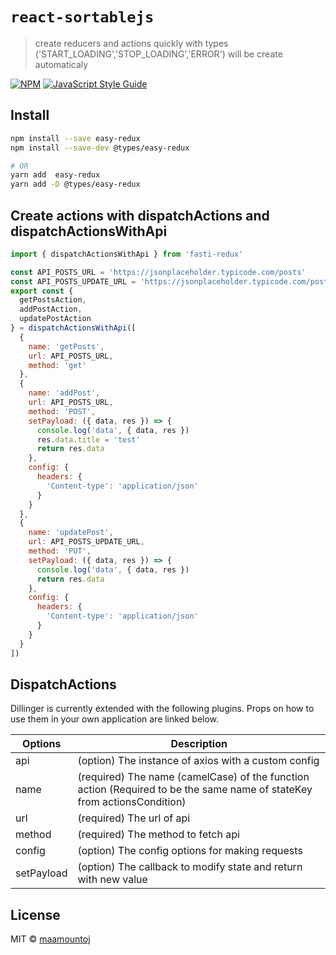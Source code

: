 # `react-sortablejs`

> create reducers and actions quickly with types ('START_LOADING','STOP_LOADING','ERROR') will be create automaticaly

[![NPM](https://img.shields.io/npm/v/fasti-redux.svg)](https://www.npmjs.com/package/fasti-redux) [![JavaScript Style Guide](https://img.shields.io/badge/code_style-standard-brightgreen.svg)](https://standardjs.com)

## Install

```bash
npm install --save easy-redux
npm install --save-dev @types/easy-redux

# OR
yarn add  easy-redux
yarn add -D @types/easy-redux
```

## Create actions with dispatchActions and dispatchActionsWithApi

```jsx
import { dispatchActionsWithApi } from 'fasti-redux'

const API_POSTS_URL = 'https://jsonplaceholder.typicode.com/posts'
const API_POSTS_UPDATE_URL = 'https://jsonplaceholder.typicode.com/posts/[id]'
export const {
  getPostsAction,
  addPostAction,
  updatePostAction
} = dispatchActionsWithApi([
  {
    name: 'getPosts',
    url: API_POSTS_URL,
    method: 'get'
  },
  {
    name: 'addPost',
    url: API_POSTS_URL,
    method: 'POST',
    setPayload: ({ data, res }) => {
      console.log('data', { data, res })
      res.data.title = 'test'
      return res.data
    },
    config: {
      headers: {
        'Content-type': 'application/json'
      }
    }
  },
  {
    name: 'updatePost',
    url: API_POSTS_UPDATE_URL,
    method: 'PUT',
    setPayload: ({ data, res }) => {
      console.log('data', { data, res })
      return res.data
    },
    config: {
      headers: {
        'Content-type': 'application/json'
      }
    }
  }
])
```

## DispatchActions

Dillinger is currently extended with the following plugins.
Props on how to use them in your own application are linked below.

| Options    | Description                                                                                                             |
| ---------- | ----------------------------------------------------------------------------------------------------------------------- |
| api        | (option) The instance of axios with a custom config                                                                     |
| name       | (required) The name (camelCase) of the function action (Required to be the same name of stateKey from actionsCondition) |
| url        | (required) The url of api                                                                                               |
| method     | (required) The method to fetch api                                                                                      |
| config     | (option) The config options for making requests                                                                         |
| setPayload | (option) The callback to modify state and return with new value                                                         |

## License

MIT © [maamountoj](https://github.com/maamountoj)
